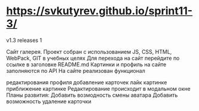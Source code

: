 # https://svkutyrev.github.io/sprint11-3/
v1.3 releases 1

Сайт галерея. Проект собран с использованием JS, CSS, HTML, WebPack, GIT в учебных целях Для перехода на сайт перейдите по ссылке в заголовке README.md Картинки и профиль на сайте заполняются по API На сайте реализован функционал

редактирования профиля
добавление карточек
лайк картинке
приближение картинке Редактирование происходит в модальном окне Планы развития:
Добавить возмодность смены аватара
Добавить возможность удаление карточки

